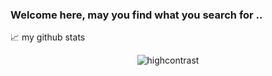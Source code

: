 ### Welcome here, may you find what you search for .. 

📈 my github stats

<p align="center"> <img src="https://github-readme-stats.vercel.app/api?username=Lum0o&show_icons=true&theme=gotham" alt="highcontrast" />

<!--
**Lum0o/Lum0o** is a ✨ _special_ ✨ repository because its `README.md` (this file) appears on your GitHub profile.

Here are some ideas to get you started:

- 🔭 I’m currently working on ...
- 🌱 I’m currently learning ...
- 👯 I’m looking to collaborate on ...
- 🤔 I’m looking for help with ...
- 💬 Ask me about ...
- 📫 How to reach me: ...
- 😄 Pronouns: ...
- ⚡ Fun fact: ...
-->
